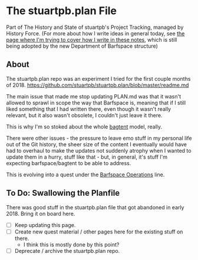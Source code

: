 # The stuartpb.plan File

Part of The History and State of stuartpb's Project Tracking, managed by History Force. (For more about how I write ideas in general today, see [the page where I'm trying to cover how I write in these notes](13ceb37e-99d5-417b-be3c-ec7e1bc537ac.md), which is still being adopted by the new Department of Barfspace structure)

## About

The stuartpb.plan repo was an experiment I tried for the first couple months of 2018. https://github.com/stuartpb/stuartpb.plan/blob/master/readme.md

The main issue that made me stop updating PLAN.md was that it wasn't allowed to sprawl in scope the way that Barfspace is, meaning that if I still liked something that I had written there, even though it wasn't really relevant, but it also wasn't obsolete, I couldn't just leave it there.

This is why I'm so stoked about the whole [bagtent][] model, really.

There were other issues - the pressure to leave emo stuff in my personal life out of the Git history, the sheer size of the content I eventually would have had to overhaul to make the updates not suddenly atrophy when I wanted to update them in a hurry, stuff like that - but, in general, it's stuff I'm expecting barfspace/bagtent to be able to address.

[bagtent]: ba00b8cb-9d05-4aef-bd50-0990f82dd723.md

This is evolving into a quest under the [Barfspace Operations][] line.

[Barfspace Operations]: a3f1fbb2-28c2-43b2-950d-6d5b7af7cd64.md

## To Do: Swallowing the Planfile

There was good stuff in the stuartpb.plan file that got abandoned in early 2018. Bring it on board here.

- [ ] Keep updating this page.
- [ ] Create new quest material / other pages here for the existing stuff on there.
  - I think this is mostly done by this point?
- [ ] Deprecate / archive the stuartpb.plan repo.
